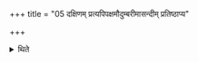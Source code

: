 +++
title = "05 दक्षिणम् प्रत्यपिपक्षमौदुम्बरीमासन्दीम् प्रतिष्ठाप्य"

+++

<details><summary>थिते</summary>

दक्षिणं प्रत्यपिपक्षमौदुम्बरीमासन्दीं प्रतिष्ठाप्य तस्यां कृष्णाजिनं प्राचीनग्रीवमुत्तरलोमास्तीर्य तस्मिन्नासीनं यजमानमग्निमन्वारब्धं सम्पातैरभिषिञ्चति ५
</details>
